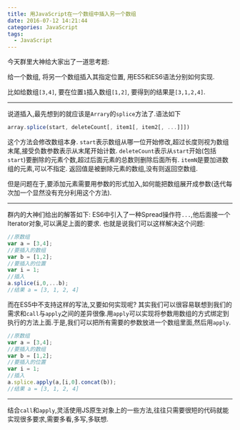 ```yaml
---
title: 用JavaScript在一个数组中插入另一个数组
date: 2016-07-12 14:21:44
categories: JavaScript
tags:
  - JavaScript
---
```


今天群里大神给大家出了一道思考题:

给一个数组, 将另一个数组插入其指定位置, 用ES5和ES6语法分别如何实现.

比如给数组`[3,4]`, 要在位置`1`插入数组`[1,2]`, 要得到的结果是`[3,1,2,4]`.

---

说道插入,最先想到的就应该是`Arrary`的`splice`方法了.语法如下
```JavaScript
array.splice(start, deleteCount[, item1[, item2[, ...]]])
```
这个方法会修改数组本身.
`start`表示数组从哪一位开始修改,超过长度则视为数组末尾,接受负数参数表示从末尾开始计数.
`deleteCount`表示从`start`开始(包括`start`)要删除的元素个数,超过后面元素的总数则删除后面所有.
`itemN`是要加进数组的元素,可以不指定.
返回值是被删除元素的数组,没有则返回空数组.

但是问题在于,要添加元素需要用参数的形式加入,如何能把数组展开成参数(迭代每次加一个显然没有充分利用这个方法).
<!-- more -->

---

群内的大神们给出的解答如下:
ES6中引入了一种Spread操作符`...`,他后面接一个Iterator对象,可以满足上面的要求.
也就是说我们可以这样解决这个问题:
```javascript
//原数组
var a = [3,4];
//要插入的数组
var b = [1,2];
//要插入的位置
var i = 1;
//插入
a.splice(i,0,...b);
//结果 a = [3, 1, 2, 4]
```

而在ES5中不支持这样的写法,又要如何实现呢?
其实我们可以很容易联想到我们的需求和`call`与`apply`之间的差异很像.用`apply`可以实现将参数用数组的方式绑定到执行的方法上面.于是,我们可以把所有需要的参数放进一个数组里面,然后用`apply`.
```javascript
//原数组
var a = [3,4];
//要插入的数组
var b = [1,2];
//要插入的位置
var i = 1;
//插入
a.splice.apply(a,[i,0].concat(b));
//结果 a = [3, 1, 2, 4]
```

---

结合`call`和`apply`,灵活使用JS原生对象上的一些方法,往往只需要很短的代码就能实现很多要求,需要多看,多写,多联想.